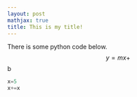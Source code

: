 ```yaml
---
layout: post
mathjax: true
title: This is my title!
---
```


There is some python code below.
$$y= mx+$$b

```python
x=5
x+=x
```


```python

```
